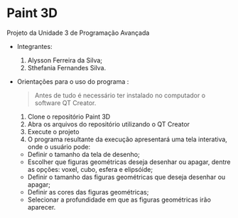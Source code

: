 # Paint 3D
Projeto da Unidade 3 de Programação Avançada
- Integrantes:
  1. Alysson Ferreira da Silva;
  2. Sthefania Fernandes Silva.
  
- Orientações para o uso do programa :
  > Antes de tudo é necessário ter instalado no computador o software QT Creator.
  
  1. Clone o repositório Paint 3D
  2. Abra os arquivos do repositório utilizando o QT Creator
  3. Execute o projeto
  4. O programa resultante da execução apresentará uma tela interativa, onde o usuário pode:
    - Definir o tamanho da tela de desenho;
    - Escolher que figuras geométricas deseja desenhar ou apagar, dentre as opções: voxel, cubo, esfera e elipsóide;
    - Definir o tamanho das figuras geométricas que deseja desenhar ou apagar;
    - Definir as cores das figuras geométricas;
    - Selecionar a profundidade em que as figuras geométricas irão aparecer.
  


